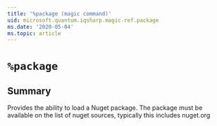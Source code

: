 ```yaml
---
title: '%package (magic command)'
uid: microsoft.quantum.iqsharp.magic-ref.package
ms.date: '2020-05-04'
ms.topic: article
---
```


<!--
    NB: This file has been automatically generated from Microsoft.Quantum.IQSharp.Jupyter.dll,
        please do not manually edit it.

    [DEBUG] JSON source:
        {"Name": "%package", "Documentation": {"Summary": "Provides the ability to load a Nuget package. The package must be available on the list of nuget sources, typically this includes nuget.org", "Full": null, "Description": null, "Remarks": null, "Examples": null, "SeeAlso": null}, "AssemblyName": "Microsoft.Quantum.IQSharp.Jupyter"}
-->

# `%package`

## Summary

Provides the ability to load a Nuget package. The package must be available on the list of nuget sources, typically this includes nuget.org
